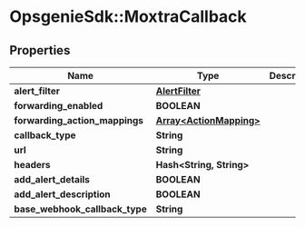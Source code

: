 # OpsgenieSdk::MoxtraCallback

## Properties
Name | Type | Description | Notes
------------ | ------------- | ------------- | -------------
**alert_filter** | [**AlertFilter**](AlertFilter.md) |  | [optional] 
**forwarding_enabled** | **BOOLEAN** |  | [optional] 
**forwarding_action_mappings** | [**Array&lt;ActionMapping&gt;**](ActionMapping.md) |  | [optional] 
**callback_type** | **String** |  | [optional] 
**url** | **String** |  | [optional] 
**headers** | **Hash&lt;String, String&gt;** |  | [optional] 
**add_alert_details** | **BOOLEAN** |  | [optional] 
**add_alert_description** | **BOOLEAN** |  | [optional] 
**base_webhook_callback_type** | **String** |  | [optional] 


